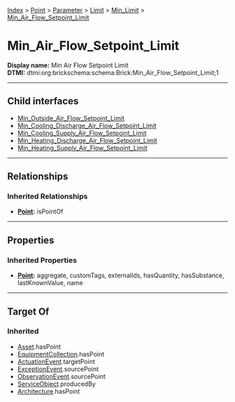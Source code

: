 [Index](../../../../../Index.md) > [Point](../../../../Point.md) > [Parameter](../../../Parameter.md) > [Limit](../../Limit.md) > [Min_Limit](../Min_Limit.md) > [Min_Air_Flow_Setpoint_Limit](#)
# Min_Air_Flow_Setpoint_Limit

**Display name:** Min Air Flow Setpoint Limit<br />
**DTMI:** dtmi:org:brickschema:schema:Brick:Min_Air_Flow_Setpoint_Limit;1

---

## Child interfaces
* [Min_Outside_Air_Flow_Setpoint_Limit](Min_Outside_Air_Flow_Setpoint_Limit.md)
* [Min_Cooling_Discharge_Air_Flow_Setpoint_Limit](Min_Cooling_Discharge_Air_Flow_Setpoint_Limit/Min_Cooling_Discharge_Air_Flow_Setpoint_Limit.md)
* [Min_Cooling_Supply_Air_Flow_Setpoint_Limit](Min_Cooling_Supply_Air_Flow_Setpoint_Limit/Min_Cooling_Supply_Air_Flow_Setpoint_Limit.md)
* [Min_Heating_Discharge_Air_Flow_Setpoint_Limit](Min_Heating_Discharge_Air_Flow_Setpoint_Limit/Min_Heating_Discharge_Air_Flow_Setpoint_Limit.md)
* [Min_Heating_Supply_Air_Flow_Setpoint_Limit](Min_Heating_Supply_Air_Flow_Setpoint_Limit/Min_Heating_Supply_Air_Flow_Setpoint_Limit.md)

---

## Relationships

### Inherited Relationships
* **[Point](../../../../Point.md):** isPointOf

---

## Properties

### Inherited Properties
* **[Point](../../../../Point.md):** aggregate, customTags, externalIds, hasQuantity, hasSubstance, lastKnownValue, name

---

## Target Of
### Inherited
* [Asset](../../../../../Asset/Asset.md).hasPoint
* [EquipmentCollection](../../../../../Collection/AssetCollection/EquipmentCollection/EquipmentCollection.md).hasPoint
* [ActuationEvent](../../../../../Event/PointEvent/ActuationEvent.md).targetPoint
* [ExceptionEvent](../../../../../Event/PointEvent/ExceptionEvent.md).sourcePoint
* [ObservationEvent](../../../../../Event/PointEvent/ObservationEvent.md).sourcePoint
* [ServiceObject](../../../../../Information/ServiceObject/ServiceObject.md).producedBy
* [Architecture](../../../../../Space/Architecture/Architecture.md).hasPoint

